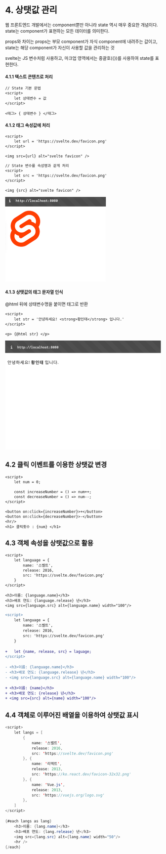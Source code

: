 # 4. 상탯값 관리


웹 프론트엔드 개발에서는 component뿐만 아니라 state 역시 매우 중요한 개념이다.
state는 component가 표현하는 모든 데이터를 의미한다.

props와 차이는 props는 부모 component가 자식 component에 내려주는 값이고, state는 해당 component가 자신이 사용할 값을 관리하는 것

svelte는 JS 변수처럼 사용하고, 마크업 영역에서는 중괄호({})를 사용하여 state를 표현한다.

#### 4.1.1 텍스트 콘텐츠로 처리
```svelte
// State 기본 문법
<script>
	let 상태변수 = 값
</script>

<태그> { 상태변수 } </태그>
```

#### 4.1.2 태그 속성값에 처리
```svelte
<script>
	let url = 'https://svelte.dev/favicon.png'
</script>

<img src={url} alt="svelte favicon" />
```

```svelte
// State 변수를 속성명과 같게 처리
<script>
	let src = 'https://svelte.dev/favicon.png'
</script>

<img {src} alt="svelte favicon" />
```
![chapter04Favicon.png](chapter04Favicon.png)

#### 4.1.3 상탯값의 태그 문자열 인식
@html 뒤에 상태변수명을 붙이면 태그로 반환

```svelte
<script>  
    let str = '안녕하세요! <strong>황인태</strong> 입니다.'  
</script>  
  
<p> {@html str} </p>
```
![chapter04@Html.png](chapter04Html.png)

## 4.2 클릭 이벤트를 이용한 상탯값 변경
```svelte
<script>  
    let num = 0;  
  
    const increaseNumber = () => num++;  
    const decreaseNumber = () => num--;  
</script>  
  
<button on:click={increaseNumber}>+</button>  
<button on:click={decreaseNumber}>-</button>  
<hr/>  
<h1> 클릭횟수 : {num} </h1>
```

## 4.3 객체 속성을 상탯값으로 활용
```svelte
<script>  
    let language = {  
        name: '스벨트',  
        release: 2016,  
        src: 'https://svelte.dev/favicon.png'  
    }  
</script>  
  
<h3>이름: {language.name}</h3>  
<h3>배포 연도: {language.release} 년</h3>  
<img src={language.src} alt={language.name} width="100"/>
```

```diff
<script>  
    let language = {  
        name: '스벨트',  
        release: 2016,  
        src: 'https://svelte.dev/favicon.png'  
    }  

+	let {name, release, src} = laguage;
</script>  
  
- <h3>이름: {language.name}</h3>  
- <h3>배포 연도: {language.release} 년</h3>  
- <img src={language.src} alt={language.name} width="100"/>

+ <h3>이름: {name}</h3>  
+ <h3>배포 연도: {release} 년</h3>  
+ <img src={src} alt={name} width="100"/>
```

## 4.4 객체로 이루어진 배열을 이용하여 상탯값 표시
```java
<script>  
    let langs = [  
        {  
            name: '스벨트',  
            release: 2016,  
            src: 'https://svelte.dev/favicon.png'  
        }, {  
            name: '리액트',  
            release: 2013,  
            src: 'https://ko.react.dev/favicon-32x32.png'  
        }, {  
            name: 'Vue.js',  
            release: 2013,  
            src: 'https://vuejs.org/logo.svg'  
        },  
    ]  
</script>  
  
{#each langs as lang}  
    <h3>이름: {lang.name}</h3>  
    <h3>배포 연도: {lang.release} 년</h3>  
    <img src={lang.src} alt={lang.name} width="50"/>  
    <hr />
{/each}
```

